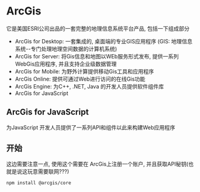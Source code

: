 
# ArcGis

它是美国ESRI公司出品的一套完整的地理信息系统平台产品, 包括一下组成部分
+ ArcGis for Desktop: 一套集成的, 桌面端的专业GIS应用程序 (GIS: 地理信息系统--专门处理地理空间数据的计算机系统)
+ ArcGis for Server: 将Gis信息和地图以WEb服务形式发布, 提供一系列WebGis应用程序, 并且支持企业级数据管理
+ ArcGis for Mobile: 为野外计算提供移动Gis工具和应用程序
+ ArcGis Online: 提供可通过Web进行访问的在线Gis功能
+ ArcGis Engine: 为C++, .NET, Java 的开发人员提供软件组件库
+ ArcGis for JavaScript


## ArcGis for JavaScript

为JavaScript 开发人员提供了一系列API和组件以此来构建Web应用程序

## 开始

这边需要注意一点, 使用这个需要在 ArcGis上注册一个账户, 并且获取API秘钥(也就是说这玩意需要联网???)

`npm install @arcgis/core`




